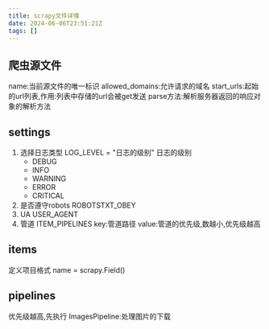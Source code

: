 ```yaml
---
title: scrapy文件详情
date: 2024-06-06T23:51:21Z
tags: []
---
```


## 爬虫源文件

name:当前源文件的唯一标识
allowed_domains:允许请求的域名
start_urls:起始的url列表,作用:列表中存储的url会被get发送
parse方法:解析服务器返回的响应对象的解析方法

## settings

1. 选择日志类型
   LOG_LEVEL = "日志的级别"
   日志的级别
   - DEBUG
   - INFO
   - WARNING
   - ERROR
   - CRITICAL
2. 是否遵守robots
   ROBOTSTXT_OBEY
3. UA
   USER_AGENT
4. 管道
   ITEM_PIPELINES
   key:管道路径
   value:管道的优先级,数越小,优先级越高

## items

定义项目格式
name = scrapy.Field()

## pipelines

优先级越高,先执行
ImagesPipeline:处理图片的下载
